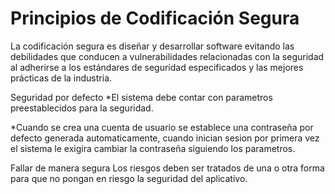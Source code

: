 # Principios de Codificación Segura
La codificación segura es diseñar y desarrollar software evitando las debilidades que conducen a vulnerabilidades relacionadas con la seguridad al adherirse a los estándares de seguridad especificados y las mejores prácticas de la industria.

Seguridad por defecto
*El sistema debe contar con parametros preestablecidos para la seguridad.

*Cuando se crea una cuenta de usuario se establece una contraseña por defecto generada automaticamente, cuando inician sesion por primera vez el sistema le exigira cambiar la contraseña siguiendo los parametros.

Fallar de manera segura
Los riesgos deben ser tratados de una o otra forma para que no pongan en riesgo la seguridad del aplicativo.

